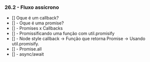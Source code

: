 ### 26.2 - Fluxo assícrono

- [] Oque é um callback?
- [] - Oque é uma promise?
- [] - Promises x Callbacks
- [] - Promissificando uma função com util.promisify
- [] - Node style callback -> Função que retorna Promise -> Usando util.promisify.
- [] - Promise.all
- [] - async/await
